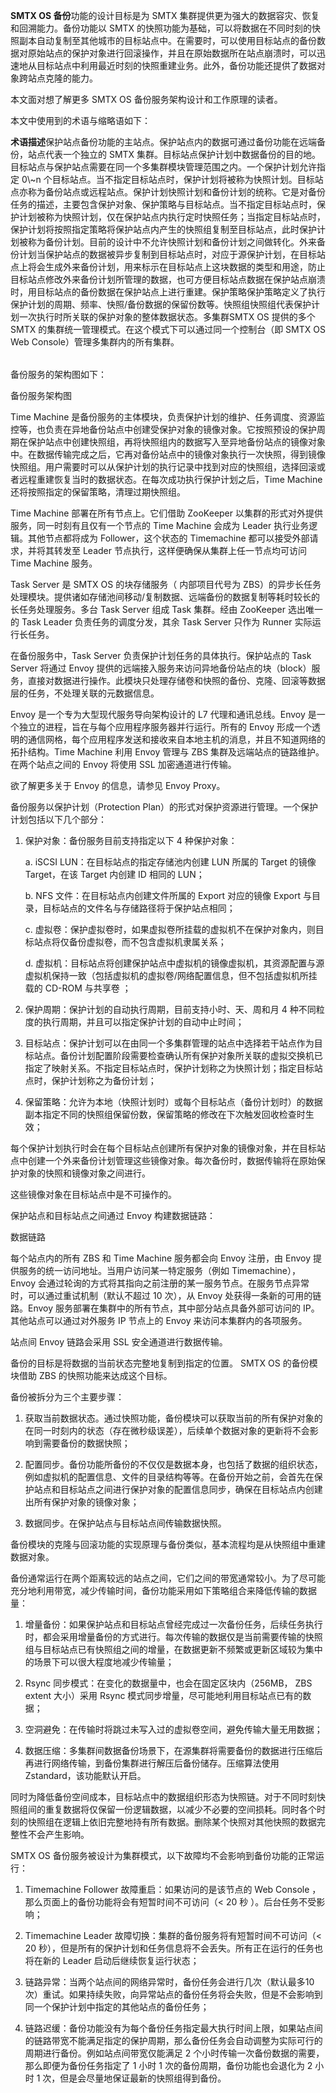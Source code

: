 <?xml version="1.0" encoding="UTF-8"?><?workdir /C:\Users\Admin\AppData\Local\Temp\temp20190704111149383?><?workdir-uri file:/C:/Users/Admin/AppData/Local/Temp/temp20190704111149383/?><?path2project ..\..\..\?><?path2project-uri ../../../?><?path2rootmap-uri ../../../?><dita xmlns:dita-ot="http://dita-ot.sourceforge.net/ns/201007/dita-ot"><topic xmlns:ditaarch="http://dita.oasis-open.org/architecture/2005/" class="- topic/topic " ditaarch:DITAArchVersion="1.2" domains="(topic hi-d) (topic ut-d) (topic indexing-d) (topic hazard-d) (topic abbrev-d) (topic pr-d) (topic sw-d) (topic ui-d)" id="概述" xtrf="file:/d:/safehaven/content/concepts/backup-service-white-paper/backup-service-wp.md" xtrc="topic:1;182:3"><title class="- topic/title " xtrf="file:/d:/safehaven/content/concepts/backup-service-white-paper/backup-service-wp.md" xtrc="title:1;182:3">概述</title><prolog class="- topic/prolog " xtrf="file:/d:/safehaven/content/concepts/backup-service-white-paper/backup-service-wp.md" xtrc="prolog:1;182:3"><data class="- topic/data " name="BookShowToc" value="false" xtrf="file:/d:/safehaven/content/concepts/backup-service-white-paper/backup-service-wp.md" xtrc="data:1;182:3"/><data class="- topic/data " name="alias" value="[/concepts/backup-service-white-paper.md]" xtrf="file:/d:/safehaven/content/concepts/backup-service-white-paper/backup-service-wp.md" xtrc="data:2;182:3"/><data class="- topic/data " name="title" value="SMTX OS 备份服务白皮书" xtrf="file:/d:/safehaven/content/concepts/backup-service-white-paper/backup-service-wp.md" xtrc="data:3;182:3"/></prolog><body class="- topic/body " xtrf="file:/d:/safehaven/content/concepts/backup-service-white-paper/backup-service-wp.md" xtrc="body:1;182:3"><p class="- topic/p " xtrf="file:/d:/safehaven/content/concepts/backup-service-white-paper/backup-service-wp.md" xtrc="p:1;182:3"><b class="+ topic/ph hi-d/b " xtrf="file:/d:/safehaven/content/concepts/backup-service-white-paper/backup-service-wp.md" xtrc="b:1;182:3">SMTX OS 备份</b>功能的设计目标是为 SMTX 集群提供更为强大的数据容灾、恢复和回溯能力。备份功能以 SMTX 的快照功能为基础，可以将数据在不同时刻的快照副本自动复制至其他城市的目标站点中。在需要时，可以使用目标站点的备份数据对原始站点的保护对象进行回滚操作，并且在原始数据所在站点崩溃时，可以迅速地从目标站点中利用最近时刻的快照重建业务。此外，备份功能还提供了数据对象跨站点克隆的能力。</p></body><topic class="- topic/topic " ditaarch:DITAArchVersion="1.2" domains="(topic hi-d) (topic ut-d) (topic indexing-d) (topic hazard-d) (topic abbrev-d) (topic pr-d) (topic sw-d) (topic ui-d)" id="目标读者" xtrf="file:/d:/safehaven/content/concepts/backup-service-white-paper/backup-service-wp.md" xtrc="topic:2;182:3"><title class="- topic/title " xtrf="file:/d:/safehaven/content/concepts/backup-service-white-paper/backup-service-wp.md" xtrc="title:2;182:3">目标读者</title><body class="- topic/body " xtrf="file:/d:/safehaven/content/concepts/backup-service-white-paper/backup-service-wp.md" xtrc="body:2;182:3"><p class="- topic/p " xtrf="file:/d:/safehaven/content/concepts/backup-service-white-paper/backup-service-wp.md" xtrc="p:2;182:3">本文面对想了解更多 SMTX OS 备份服务架构设计和工作原理的读者。</p></body></topic><topic class="- topic/topic " ditaarch:DITAArchVersion="1.2" domains="(topic hi-d) (topic ut-d) (topic indexing-d) (topic hazard-d) (topic abbrev-d) (topic pr-d) (topic sw-d) (topic ui-d)" id="术语及缩略语" xtrf="file:/d:/safehaven/content/concepts/backup-service-white-paper/backup-service-wp.md" xtrc="topic:3;182:3"><title class="- topic/title " xtrf="file:/d:/safehaven/content/concepts/backup-service-white-paper/backup-service-wp.md" xtrc="title:3;182:3">术语及缩略语</title><body class="- topic/body " xtrf="file:/d:/safehaven/content/concepts/backup-service-white-paper/backup-service-wp.md" xtrc="body:3;182:3"><p class="- topic/p " xtrf="file:/d:/safehaven/content/concepts/backup-service-white-paper/backup-service-wp.md" xtrc="p:3;182:3">本文中使用到的术语与缩略语如下：</p><table class="- topic/table " xtrf="file:/d:/safehaven/content/concepts/backup-service-white-paper/backup-service-wp.md" xtrc="table:1;182:3"><tgroup class="- topic/tgroup " cols="2" xtrf="file:/d:/safehaven/content/concepts/backup-service-white-paper/backup-service-wp.md" xtrc="tgroup:1;182:3"><colspec class="- topic/colspec " colname="col1" xtrf="file:/d:/safehaven/content/concepts/backup-service-white-paper/backup-service-wp.md" xtrc="colspec:1;182:3"/><colspec class="- topic/colspec " colname="col2" xtrf="file:/d:/safehaven/content/concepts/backup-service-white-paper/backup-service-wp.md" xtrc="colspec:2;182:3"/><thead class="- topic/thead " xtrf="file:/d:/safehaven/content/concepts/backup-service-white-paper/backup-service-wp.md" xtrc="thead:1;182:3"><row class="- topic/row " xtrf="file:/d:/safehaven/content/concepts/backup-service-white-paper/backup-service-wp.md" xtrc="row:1;182:3"><entry class="- topic/entry " align="left" xtrf="file:/d:/safehaven/content/concepts/backup-service-white-paper/backup-service-wp.md" xtrc="entry:1;182:3"><b class="+ topic/ph hi-d/b " xtrf="file:/d:/safehaven/content/concepts/backup-service-white-paper/backup-service-wp.md" xtrc="b:2;182:3">术语</b></entry><entry class="- topic/entry " align="left" xtrf="file:/d:/safehaven/content/concepts/backup-service-white-paper/backup-service-wp.md" xtrc="entry:2;182:3"><b class="+ topic/ph hi-d/b " xtrf="file:/d:/safehaven/content/concepts/backup-service-white-paper/backup-service-wp.md" xtrc="b:3;182:3">描述</b></entry></row></thead><tbody class="- topic/tbody " xtrf="file:/d:/safehaven/content/concepts/backup-service-white-paper/backup-service-wp.md" xtrc="tbody:1;182:3"><row class="- topic/row " xtrf="file:/d:/safehaven/content/concepts/backup-service-white-paper/backup-service-wp.md" xtrc="row:2;182:3"><entry class="- topic/entry " align="left" xtrf="file:/d:/safehaven/content/concepts/backup-service-white-paper/backup-service-wp.md" xtrc="entry:3;182:3">保护站点</entry><entry class="- topic/entry " align="left" xtrf="file:/d:/safehaven/content/concepts/backup-service-white-paper/backup-service-wp.md" xtrc="entry:4;182:3">备份功能的主站点。保护站点内的数据可通过备份功能在远端备份，站点代表一个独立的 SMTX 集群。</entry></row><row class="- topic/row " xtrf="file:/d:/safehaven/content/concepts/backup-service-white-paper/backup-service-wp.md" xtrc="row:3;182:3"><entry class="- topic/entry " align="left" xtrf="file:/d:/safehaven/content/concepts/backup-service-white-paper/backup-service-wp.md" xtrc="entry:5;182:3">目标站点</entry><entry class="- topic/entry " align="left" xtrf="file:/d:/safehaven/content/concepts/backup-service-white-paper/backup-service-wp.md" xtrc="entry:6;182:3">保护计划中数据备份的目的地。目标站点与保护站点需要在同一个多集群模块管理范围之内。一个保护计划允许指定 0\~n 个目标站点。当不指定目标站点时，保护计划将被称为快照计划。目标站点亦称为备份站点或远程站点。</entry></row><row class="- topic/row " xtrf="file:/d:/safehaven/content/concepts/backup-service-white-paper/backup-service-wp.md" xtrc="row:4;182:3"><entry class="- topic/entry " align="left" xtrf="file:/d:/safehaven/content/concepts/backup-service-white-paper/backup-service-wp.md" xtrc="entry:7;182:3">保护计划</entry><entry class="- topic/entry " align="left" xtrf="file:/d:/safehaven/content/concepts/backup-service-white-paper/backup-service-wp.md" xtrc="entry:8;182:3">快照计划和备份计划的统称。它是对备份任务的描述，主要包含保护对象、保护策略与目标站点。当不指定目标站点时，保护计划被称为快照计划，仅在保护站点内执行定时快照任务；当指定目标站点时，保护计划将按照指定策略将保护站点内产生的快照组复制至目标站点，此时保护计划被称为备份计划。目前的设计中不允许快照计划和备份计划之间做转化。</entry></row><row class="- topic/row " xtrf="file:/d:/safehaven/content/concepts/backup-service-white-paper/backup-service-wp.md" xtrc="row:5;182:3"><entry class="- topic/entry " align="left" xtrf="file:/d:/safehaven/content/concepts/backup-service-white-paper/backup-service-wp.md" xtrc="entry:9;182:3">外来备份计划</entry><entry class="- topic/entry " align="left" xtrf="file:/d:/safehaven/content/concepts/backup-service-white-paper/backup-service-wp.md" xtrc="entry:10;182:3">当保护站点的数据被异步复制到目标站点时，对应于源保护计划，在目标站点上将会生成外来备份计划，用来标示在目标站点上这块数据的类型和用途，防止目标站点修改外来备份计划所管理的数据，也可方便目标站点数据在保护站点崩溃时，用目标站点的备份数据在保护站点上进行重建。</entry></row><row class="- topic/row " xtrf="file:/d:/safehaven/content/concepts/backup-service-white-paper/backup-service-wp.md" xtrc="row:6;182:3"><entry class="- topic/entry " align="left" xtrf="file:/d:/safehaven/content/concepts/backup-service-white-paper/backup-service-wp.md" xtrc="entry:11;182:3">保护策略</entry><entry class="- topic/entry " align="left" xtrf="file:/d:/safehaven/content/concepts/backup-service-white-paper/backup-service-wp.md" xtrc="entry:12;182:3">保护策略定义了执行保护计划的周期、频率、快照/备份数据的保留份数等。</entry></row><row class="- topic/row " xtrf="file:/d:/safehaven/content/concepts/backup-service-white-paper/backup-service-wp.md" xtrc="row:7;182:3"><entry class="- topic/entry " align="left" xtrf="file:/d:/safehaven/content/concepts/backup-service-white-paper/backup-service-wp.md" xtrc="entry:13;182:3">快照组</entry><entry class="- topic/entry " align="left" xtrf="file:/d:/safehaven/content/concepts/backup-service-white-paper/backup-service-wp.md" xtrc="entry:14;182:3">快照组代表保护计划一次执行时所关联的保护对象的整体数据状态。</entry></row><row class="- topic/row " xtrf="file:/d:/safehaven/content/concepts/backup-service-white-paper/backup-service-wp.md" xtrc="row:8;182:3"><entry class="- topic/entry " align="left" xtrf="file:/d:/safehaven/content/concepts/backup-service-white-paper/backup-service-wp.md" xtrc="entry:15;182:3">多集群</entry><entry class="- topic/entry " align="left" xtrf="file:/d:/safehaven/content/concepts/backup-service-white-paper/backup-service-wp.md" xtrc="entry:16;182:3">SMTX OS 提供的多个 SMTX 的集群统一管理模式。在这个模式下可以通过同一个控制台（即 SMTX OS Web Console）管理多集群内的所有集群。</entry></row></tbody></tgroup></table></body></topic></topic><topic xmlns:ditaarch="http://dita.oasis-open.org/architecture/2005/" class="- topic/topic " ditaarch:DITAArchVersion="1.2" domains="(topic hi-d) (topic ut-d) (topic indexing-d) (topic hazard-d) (topic abbrev-d) (topic pr-d) (topic sw-d) (topic ui-d)" id="架构与核心组件" xtrf="file:/d:/safehaven/content/concepts/backup-service-white-paper/backup-service-wp.md" xtrc="topic:4;182:3"><title class="- topic/title " xtrf="file:/d:/safehaven/content/concepts/backup-service-white-paper/backup-service-wp.md" xtrc="title:4;182:3">架构与核心组件</title><prolog class="- topic/prolog " xtrf="file:/d:/safehaven/content/concepts/backup-service-white-paper/backup-service-wp.md" xtrc="prolog:2;182:3"><data class="- topic/data " name="BookShowToc" value="false" xtrf="file:/d:/safehaven/content/concepts/backup-service-white-paper/backup-service-wp.md" xtrc="data:4;182:3"/><data class="- topic/data " name="alias" value="[/concepts/backup-service-white-paper.md]" xtrf="file:/d:/safehaven/content/concepts/backup-service-white-paper/backup-service-wp.md" xtrc="data:5;182:3"/><data class="- topic/data " name="title" value="SMTX OS 备份服务白皮书" xtrf="file:/d:/safehaven/content/concepts/backup-service-white-paper/backup-service-wp.md" xtrc="data:6;182:3"/></prolog><body class="- topic/body " xtrf="file:/d:/safehaven/content/concepts/backup-service-white-paper/backup-service-wp.md" xtrc="body:4;182:3"><p class="- topic/p " xtrf="file:/d:/safehaven/content/concepts/backup-service-white-paper/backup-service-wp.md" xtrc="p:4;182:3">备份服务的架构图如下：</p><image class="- topic/image " href="f87caa271d496a4986947cfc7bf4bfca419fa0a5.jpg" placement="break" xtrf="file:/d:/safehaven/content/concepts/backup-service-white-paper/backup-service-wp.md" xtrc="image:1;182:3"><alt class="- topic/alt " xtrf="file:/d:/safehaven/content/concepts/backup-service-white-paper/backup-service-wp.md" xtrc="alt:1;182:3">备份服务架构图</alt></image></body><topic class="- topic/topic " ditaarch:DITAArchVersion="1.2" domains="(topic hi-d) (topic ut-d) (topic indexing-d) (topic hazard-d) (topic abbrev-d) (topic pr-d) (topic sw-d) (topic ui-d)" id="time-machine" xtrf="file:/d:/safehaven/content/concepts/backup-service-white-paper/backup-service-wp.md" xtrc="topic:5;182:3"><title class="- topic/title " xtrf="file:/d:/safehaven/content/concepts/backup-service-white-paper/backup-service-wp.md" xtrc="title:5;182:3">Time Machine</title><body class="- topic/body " xtrf="file:/d:/safehaven/content/concepts/backup-service-white-paper/backup-service-wp.md" xtrc="body:5;182:3"><p class="- topic/p " xtrf="file:/d:/safehaven/content/concepts/backup-service-white-paper/backup-service-wp.md" xtrc="p:5;182:3">Time Machine 是备份服务的主体模块，负责保护计划的维护、任务调度、资源监控等，也负责在异地备份站点中创建受保护对象的镜像对象。它按照预设的保护周期在保护站点中创建快照组，再将快照组内的数据写入至异地备份站点的镜像对象中。在数据传输完成之后，它再对备份站点中的镜像对象执行一次快照，得到镜像快照组。用户需要时可以从保护计划的执行记录中找到对应的快照组，选择回滚或者远程重建恢复当时的数据状态。在每次成功执行保护计划之后，Time Machine 还将按照指定的保留策略，清理过期快照组。</p><p class="- topic/p " xtrf="file:/d:/safehaven/content/concepts/backup-service-white-paper/backup-service-wp.md" xtrc="p:6;182:3">Time Machine 部署在所有节点上。它们借助 ZooKeeper 以集群的形式对外提供服务，同一时刻有且仅有一个节点的 Time Machine 会成为 Leader 执行业务逻辑。其他节点都将成为 Follower，这个状态的 Timemachine 都可以接受外部请求，并将其转发至 Leader 节点执行，这样便确保从集群上任一节点均可访问 Time Machine 服务。</p></body></topic><topic class="- topic/topic " ditaarch:DITAArchVersion="1.2" domains="(topic hi-d) (topic ut-d) (topic indexing-d) (topic hazard-d) (topic abbrev-d) (topic pr-d) (topic sw-d) (topic ui-d)" id="task-server" xtrf="file:/d:/safehaven/content/concepts/backup-service-white-paper/backup-service-wp.md" xtrc="topic:6;182:3"><title class="- topic/title " xtrf="file:/d:/safehaven/content/concepts/backup-service-white-paper/backup-service-wp.md" xtrc="title:6;182:3">Task Server</title><body class="- topic/body " xtrf="file:/d:/safehaven/content/concepts/backup-service-white-paper/backup-service-wp.md" xtrc="body:6;182:3"><p class="- topic/p " xtrf="file:/d:/safehaven/content/concepts/backup-service-white-paper/backup-service-wp.md" xtrc="p:7;182:3">Task Server 是 SMTX OS 的块存储服务（ 内部项目代号为 ZBS）的异步长任务处理模块。提供诸如存储池间移动/复制数据、远端备份的数据复制等耗时较长的长任务处理服务。多台 Task Server 组成 Task 集群。经由 ZooKeeper 选出唯一的 Task Leader 负责任务的调度分发，其余 Task Server 只作为 Runner 实际运行长任务。</p><p class="- topic/p " xtrf="file:/d:/safehaven/content/concepts/backup-service-white-paper/backup-service-wp.md" xtrc="p:8;182:3">在备份服务中，Task Server 负责保护计划任务的具体执行。保护站点的 Task Server 将通过 Envoy 提供的远端接入服务来访问异地备份站点的块（block）服务，直接对数据进行操作。此模块只处理存储卷和快照的备份、克隆、回滚等数据层的任务，不处理关联的元数据信息。</p></body></topic><topic class="- topic/topic " ditaarch:DITAArchVersion="1.2" domains="(topic hi-d) (topic ut-d) (topic indexing-d) (topic hazard-d) (topic abbrev-d) (topic pr-d) (topic sw-d) (topic ui-d)" id="envoy" xtrf="file:/d:/safehaven/content/concepts/backup-service-white-paper/backup-service-wp.md" xtrc="topic:7;182:3"><title class="- topic/title " xtrf="file:/d:/safehaven/content/concepts/backup-service-white-paper/backup-service-wp.md" xtrc="title:7;182:3">Envoy</title><body class="- topic/body " xtrf="file:/d:/safehaven/content/concepts/backup-service-white-paper/backup-service-wp.md" xtrc="body:7;182:3"><p class="- topic/p " xtrf="file:/d:/safehaven/content/concepts/backup-service-white-paper/backup-service-wp.md" xtrc="p:9;182:3">Envoy 是一个专为大型现代服务导向架构设计的 L7 代理和通讯总线。Envoy 是一个独立的进程，旨在与每个应用程序服务器并行运行。所有的 Envoy 形成一个透明的通信网格，每个应用程序发送和接收来自本地主机的消息，并且不知道网络的拓扑结构。Time Machine 利用 Envoy 管理与 ZBS 集群及远端站点的链路维护。在两个站点之间的 Envoy 将使用 SSL 加密通道进行传输。</p><p class="- topic/p " xtrf="file:/d:/safehaven/content/concepts/backup-service-white-paper/backup-service-wp.md" xtrc="p:10;182:3">欲了解更多关于 Envoy 的信息，请参见 <xref class="- topic/xref " href="https://www.envoyproxy.io/" format="html" scope="external" xtrf="file:/d:/safehaven/content/concepts/backup-service-white-paper/backup-service-wp.md" xtrc="xref:1;182:3">Envoy Proxy</xref>。</p></body></topic><topic class="- topic/topic " ditaarch:DITAArchVersion="1.2" domains="(topic hi-d) (topic ut-d) (topic indexing-d) (topic hazard-d) (topic abbrev-d) (topic pr-d) (topic sw-d) (topic ui-d)" id="保护计划" xtrf="file:/d:/safehaven/content/concepts/backup-service-white-paper/backup-service-wp.md" xtrc="topic:8;182:3"><title class="- topic/title " xtrf="file:/d:/safehaven/content/concepts/backup-service-white-paper/backup-service-wp.md" xtrc="title:8;182:3">保护计划</title><body class="- topic/body " xtrf="file:/d:/safehaven/content/concepts/backup-service-white-paper/backup-service-wp.md" xtrc="body:8;182:3"><p class="- topic/p " xtrf="file:/d:/safehaven/content/concepts/backup-service-white-paper/backup-service-wp.md" xtrc="p:11;182:3">备份服务以保护计划（Protection Plan）的形式对保护资源进行管理。一个保护计划包括以下几个部分：</p><ol class="- topic/ol " xtrf="file:/d:/safehaven/content/concepts/backup-service-white-paper/backup-service-wp.md" xtrc="ol:1;182:3"><li class="- topic/li " xtrf="file:/d:/safehaven/content/concepts/backup-service-white-paper/backup-service-wp.md" xtrc="li:1;182:3"><p class="- topic/p " xtrf="file:/d:/safehaven/content/concepts/backup-service-white-paper/backup-service-wp.md" xtrc="p:12;182:3">保护对象：备份服务目前支持指定以下 4 种保护对象：</p><p class="- topic/p " xtrf="file:/d:/safehaven/content/concepts/backup-service-white-paper/backup-service-wp.md" xtrc="p:13;182:3">a.  iSCSI LUN：在目标站点的指定存储池内创建 LUN 所属的 Target 的镜像 Target，在该 Target 内创建 ID 相同的 LUN；</p><p class="- topic/p " xtrf="file:/d:/safehaven/content/concepts/backup-service-white-paper/backup-service-wp.md" xtrc="p:14;182:3">b.  NFS 文件：在目标站点内创建文件所属的 Export 对应的镜像 Export 与目录，目标站点的文件名与存储路径将于保护站点相同；</p><p class="- topic/p " xtrf="file:/d:/safehaven/content/concepts/backup-service-white-paper/backup-service-wp.md" xtrc="p:15;182:3">c.  虚拟卷：保护虚拟卷时，如果虚拟卷所挂载的虚拟机不在保护对象内，则目标站点将仅备份虚拟卷，而不包含虚拟机隶属关系；</p><p class="- topic/p " xtrf="file:/d:/safehaven/content/concepts/backup-service-white-paper/backup-service-wp.md" xtrc="p:16;182:3">d.  虚拟机：目标站点将创建保护站点中虚拟机的镜像虚拟机，其资源配置与源虚拟机保持一致（包括虚拟机的虚拟卷/网络配置信息，但不包括虚拟机所挂载的 CD-ROM 与共享卷 ；</p></li><li class="- topic/li " xtrf="file:/d:/safehaven/content/concepts/backup-service-white-paper/backup-service-wp.md" xtrc="li:2;182:3"><p class="- topic/p " xtrf="file:/d:/safehaven/content/concepts/backup-service-white-paper/backup-service-wp.md" xtrc="p:17;182:3">保护周期：保护计划的自动执行周期，目前支持小时、天、周和月 4 种不同粒度的执行周期，并且可以指定保护计划的自动中止时间；</p></li><li class="- topic/li " xtrf="file:/d:/safehaven/content/concepts/backup-service-white-paper/backup-service-wp.md" xtrc="li:3;182:3"><p class="- topic/p " xtrf="file:/d:/safehaven/content/concepts/backup-service-white-paper/backup-service-wp.md" xtrc="p:18;182:3">目标站点：保护计划可以在由同一个多集群管理的站点中选择若干站点作为目标站点。备份计划配置阶段需要检查确认所有保护对象所关联的虚拟交换机已指定了映射关系。不指定目标站点时，保护计划称之为快照计划；指定目标站点时，保护计划称之为备份计划；</p></li><li class="- topic/li " xtrf="file:/d:/safehaven/content/concepts/backup-service-white-paper/backup-service-wp.md" xtrc="li:4;182:3"><p class="- topic/p " xtrf="file:/d:/safehaven/content/concepts/backup-service-white-paper/backup-service-wp.md" xtrc="p:19;182:3">保留策略：允许为本地（快照计划时）或每个目标站点（备份计划时）的数据副本指定不同的快照组保留份数，保留策略的修改在下次触发回收检查时生效；</p></li></ol><p class="- topic/p " xtrf="file:/d:/safehaven/content/concepts/backup-service-white-paper/backup-service-wp.md" xtrc="p:20;182:3">每个保护计划执行时会在每个目标站点创建所有保护对象的镜像对象，并在目标站点中创建一个外来备份计划管理这些镜像对象。每次备份时，数据传输将在原始保护对象的快照和镜像对象之间进行。</p><p class="- topic/p " xtrf="file:/d:/safehaven/content/concepts/backup-service-white-paper/backup-service-wp.md" xtrc="p:21;182:3">这些镜像对象在目标站点中是不可操作的。</p></body></topic></topic><topic xmlns:ditaarch="http://dita.oasis-open.org/architecture/2005/" class="- topic/topic " ditaarch:DITAArchVersion="1.2" domains="(topic hi-d) (topic ut-d) (topic indexing-d) (topic hazard-d) (topic abbrev-d) (topic pr-d) (topic sw-d) (topic ui-d)" id="数据链路" xtrf="file:/d:/safehaven/content/concepts/backup-service-white-paper/backup-service-wp.md" xtrc="topic:9;182:3"><title class="- topic/title " xtrf="file:/d:/safehaven/content/concepts/backup-service-white-paper/backup-service-wp.md" xtrc="title:9;182:3">数据链路</title><prolog class="- topic/prolog " xtrf="file:/d:/safehaven/content/concepts/backup-service-white-paper/backup-service-wp.md" xtrc="prolog:3;182:3"><data class="- topic/data " name="BookShowToc" value="false" xtrf="file:/d:/safehaven/content/concepts/backup-service-white-paper/backup-service-wp.md" xtrc="data:7;182:3"/><data class="- topic/data " name="alias" value="[/concepts/backup-service-white-paper.md]" xtrf="file:/d:/safehaven/content/concepts/backup-service-white-paper/backup-service-wp.md" xtrc="data:8;182:3"/><data class="- topic/data " name="title" value="SMTX OS 备份服务白皮书" xtrf="file:/d:/safehaven/content/concepts/backup-service-white-paper/backup-service-wp.md" xtrc="data:9;182:3"/></prolog><body class="- topic/body " xtrf="file:/d:/safehaven/content/concepts/backup-service-white-paper/backup-service-wp.md" xtrc="body:9;182:3"><p class="- topic/p " xtrf="file:/d:/safehaven/content/concepts/backup-service-white-paper/backup-service-wp.md" xtrc="p:22;182:3">保护站点和目标站点之间通过 Envoy 构建数据链路：</p><image class="- topic/image " href="552774eacc09e0220eb9a75f63809b2924482bd0.png" placement="break" xtrf="file:/d:/safehaven/content/concepts/backup-service-white-paper/backup-service-wp.md" xtrc="image:2;182:3"><alt class="- topic/alt " xtrf="file:/d:/safehaven/content/concepts/backup-service-white-paper/backup-service-wp.md" xtrc="alt:2;182:3">数据链路</alt></image><p class="- topic/p " xtrf="file:/d:/safehaven/content/concepts/backup-service-white-paper/backup-service-wp.md" xtrc="p:23;182:3">每个站点内的所有 ZBS 和 Time Machine 服务都会向 Envoy 注册，由 Envoy 提供服务的统一访问地址。当用户访问某一特定服务（例如 Timemachine），Envoy 会通过轮询的方式将其指向之前注册的某一服务节点。在服务节点异常时，可以通过重试机制（默认不超过 10 次），从 Envoy 处获得一条新的可用的链路。Envoy 服务部署在集群中的所有节点，其中部分站点具备外部可访问的 IP。其他站点可以通过对外服务 IP 节点上的 Envoy 来访问本集群内的各项服务。</p><p class="- topic/p " xtrf="file:/d:/safehaven/content/concepts/backup-service-white-paper/backup-service-wp.md" xtrc="p:24;182:3">站点间 Envoy 链路会采用 SSL 安全通道进行数据传输。</p></body></topic><topic xmlns:ditaarch="http://dita.oasis-open.org/architecture/2005/" class="- topic/topic " ditaarch:DITAArchVersion="1.2" domains="(topic hi-d) (topic ut-d) (topic indexing-d) (topic hazard-d) (topic abbrev-d) (topic pr-d) (topic sw-d) (topic ui-d)" id="工作原理" xtrf="file:/d:/safehaven/content/concepts/backup-service-white-paper/backup-service-wp.md" xtrc="topic:10;182:3"><title class="- topic/title " xtrf="file:/d:/safehaven/content/concepts/backup-service-white-paper/backup-service-wp.md" xtrc="title:10;182:3">工作原理</title><prolog class="- topic/prolog " xtrf="file:/d:/safehaven/content/concepts/backup-service-white-paper/backup-service-wp.md" xtrc="prolog:4;182:3"><data class="- topic/data " name="BookShowToc" value="false" xtrf="file:/d:/safehaven/content/concepts/backup-service-white-paper/backup-service-wp.md" xtrc="data:10;182:3"/><data class="- topic/data " name="alias" value="[/concepts/backup-service-white-paper.md]" xtrf="file:/d:/safehaven/content/concepts/backup-service-white-paper/backup-service-wp.md" xtrc="data:11;182:3"/><data class="- topic/data " name="title" value="SMTX OS 备份服务白皮书" xtrf="file:/d:/safehaven/content/concepts/backup-service-white-paper/backup-service-wp.md" xtrc="data:12;182:3"/></prolog><body class="- topic/body " xtrf="file:/d:/safehaven/content/concepts/backup-service-white-paper/backup-service-wp.md" xtrc="body:10;182:3"/><topic class="- topic/topic " ditaarch:DITAArchVersion="1.2" domains="(topic hi-d) (topic ut-d) (topic indexing-d) (topic hazard-d) (topic abbrev-d) (topic pr-d) (topic sw-d) (topic ui-d)" id="基本原理" xtrf="file:/d:/safehaven/content/concepts/backup-service-white-paper/backup-service-wp.md" xtrc="topic:11;182:3"><title class="- topic/title " xtrf="file:/d:/safehaven/content/concepts/backup-service-white-paper/backup-service-wp.md" xtrc="title:11;182:3">基本原理</title><body class="- topic/body " xtrf="file:/d:/safehaven/content/concepts/backup-service-white-paper/backup-service-wp.md" xtrc="body:11;182:3"><p class="- topic/p " xtrf="file:/d:/safehaven/content/concepts/backup-service-white-paper/backup-service-wp.md" xtrc="p:25;182:3">备份的目标是将数据的当前状态完整地复制到指定的位置。 SMTX OS 的备份模块借助 ZBS 的快照功能来达成这个目标。</p><p class="- topic/p " xtrf="file:/d:/safehaven/content/concepts/backup-service-white-paper/backup-service-wp.md" xtrc="p:26;182:3">备份被拆分为三个主要步骤：</p><ol class="- topic/ol " xtrf="file:/d:/safehaven/content/concepts/backup-service-white-paper/backup-service-wp.md" xtrc="ol:2;182:3"><li class="- topic/li " xtrf="file:/d:/safehaven/content/concepts/backup-service-white-paper/backup-service-wp.md" xtrc="li:5;182:3"><p class="- topic/p " xtrf="file:/d:/safehaven/content/concepts/backup-service-white-paper/backup-service-wp.md" xtrc="p:27;182:3">获取当前数据状态。通过快照功能，备份模块可以获取当前的所有保护对象的在同一时刻内的状态（存在微秒级误差），后续单个数据对象的更新将不会影响到需要备份的数据快照；</p></li><li class="- topic/li " xtrf="file:/d:/safehaven/content/concepts/backup-service-white-paper/backup-service-wp.md" xtrc="li:6;182:3"><p class="- topic/p " xtrf="file:/d:/safehaven/content/concepts/backup-service-white-paper/backup-service-wp.md" xtrc="p:28;182:3">配置同步。备份功能所备份的不仅仅是数据本身，也包括了数据的组织状态，例如虚拟机的配置信息、文件的目录结构等等。在备份开始之前，会首先在保护站点和目标站点之间进行保护对象的配置信息同步，确保在目标站点内创建出所有保护对象的镜像对象；</p></li><li class="- topic/li " xtrf="file:/d:/safehaven/content/concepts/backup-service-white-paper/backup-service-wp.md" xtrc="li:7;182:3"><p class="- topic/p " xtrf="file:/d:/safehaven/content/concepts/backup-service-white-paper/backup-service-wp.md" xtrc="p:29;182:3">数据同步。在保护站点与目标站点间传输数据快照。</p></li></ol><p class="- topic/p " xtrf="file:/d:/safehaven/content/concepts/backup-service-white-paper/backup-service-wp.md" xtrc="p:30;182:3">备份模块的克隆与回滚功能的实现原理与备份类似，基本流程均是从快照组中重建数据对象。</p></body></topic><topic class="- topic/topic " ditaarch:DITAArchVersion="1.2" domains="(topic hi-d) (topic ut-d) (topic indexing-d) (topic hazard-d) (topic abbrev-d) (topic pr-d) (topic sw-d) (topic ui-d)" id="传输速率与空间优化" xtrf="file:/d:/safehaven/content/concepts/backup-service-white-paper/backup-service-wp.md" xtrc="topic:12;182:3"><title class="- topic/title " xtrf="file:/d:/safehaven/content/concepts/backup-service-white-paper/backup-service-wp.md" xtrc="title:12;182:3">传输速率与空间优化</title><body class="- topic/body " xtrf="file:/d:/safehaven/content/concepts/backup-service-white-paper/backup-service-wp.md" xtrc="body:12;182:3"><p class="- topic/p " xtrf="file:/d:/safehaven/content/concepts/backup-service-white-paper/backup-service-wp.md" xtrc="p:31;182:3">备份通常运行在两个距离较远的站点之间，它们之间的带宽通常较小。为了尽可能充分地利用带宽，减少传输时间，备份功能采用如下策略组合来降低传输的数据量：</p><ol class="- topic/ol " xtrf="file:/d:/safehaven/content/concepts/backup-service-white-paper/backup-service-wp.md" xtrc="ol:3;182:3"><li class="- topic/li " xtrf="file:/d:/safehaven/content/concepts/backup-service-white-paper/backup-service-wp.md" xtrc="li:8;182:3"><p class="- topic/p " xtrf="file:/d:/safehaven/content/concepts/backup-service-white-paper/backup-service-wp.md" xtrc="p:32;182:3">增量备份：如果保护站点和目标站点曾经完成过一次备份任务，后续任务执行时，都会采用增量备份的方式进行。每次传输的数据仅是当前需要传输的快照组与目标站点已有快照组之间的增量，在数据更新不频繁或更新区域较为集中的场景下可以很大程度地减少传输量；</p></li><li class="- topic/li " xtrf="file:/d:/safehaven/content/concepts/backup-service-white-paper/backup-service-wp.md" xtrc="li:9;182:3"><p class="- topic/p " xtrf="file:/d:/safehaven/content/concepts/backup-service-white-paper/backup-service-wp.md" xtrc="p:33;182:3">Rsync 同步模式：在变化的数据量中，也会在固定区块内（256MB， ZBS extent 大小）采用 Rsync 模式同步增量，尽可能地利用目标站点已有的数据；</p></li><li class="- topic/li " xtrf="file:/d:/safehaven/content/concepts/backup-service-white-paper/backup-service-wp.md" xtrc="li:10;182:3"><p class="- topic/p " xtrf="file:/d:/safehaven/content/concepts/backup-service-white-paper/backup-service-wp.md" xtrc="p:34;182:3">空洞避免：在传输时将跳过未写入过的虚拟卷空间，避免传输大量无用数据；</p></li><li class="- topic/li " xtrf="file:/d:/safehaven/content/concepts/backup-service-white-paper/backup-service-wp.md" xtrc="li:11;182:3"><p class="- topic/p " xtrf="file:/d:/safehaven/content/concepts/backup-service-white-paper/backup-service-wp.md" xtrc="p:35;182:3">数据压缩：多集群间数据备份场景下，在源集群将需要备份的数据进行压缩后再进行网络传输，到备份集群进行解压后备份储存。压缩算法使用 Zstandard，该功能默认开启。</p></li></ol><p class="- topic/p " xtrf="file:/d:/safehaven/content/concepts/backup-service-white-paper/backup-service-wp.md" xtrc="p:36;182:3">同时为降低备份空间成本，目标站点中的数据组织形态为快照链。对于不同时刻快照组间的重复数据将仅保留一份逻辑数据，以减少不必要的空间损耗。同时各个时刻的快照组在逻辑上依旧完整地持有所有数据。删除某个快照对其他快照的数据完整性不会产生影响。</p></body></topic></topic><topic xmlns:ditaarch="http://dita.oasis-open.org/architecture/2005/" class="- topic/topic " ditaarch:DITAArchVersion="1.2" domains="(topic hi-d) (topic ut-d) (topic indexing-d) (topic hazard-d) (topic abbrev-d) (topic pr-d) (topic sw-d) (topic ui-d)" id="高可靠与高可用" xtrf="file:/d:/safehaven/content/concepts/backup-service-white-paper/backup-service-wp.md" xtrc="topic:13;182:3"><title class="- topic/title " xtrf="file:/d:/safehaven/content/concepts/backup-service-white-paper/backup-service-wp.md" xtrc="title:13;182:3">高可靠与高可用</title><prolog class="- topic/prolog " xtrf="file:/d:/safehaven/content/concepts/backup-service-white-paper/backup-service-wp.md" xtrc="prolog:5;182:3"><data class="- topic/data " name="BookShowToc" value="false" xtrf="file:/d:/safehaven/content/concepts/backup-service-white-paper/backup-service-wp.md" xtrc="data:13;182:3"/><data class="- topic/data " name="alias" value="[/concepts/backup-service-white-paper.md]" xtrf="file:/d:/safehaven/content/concepts/backup-service-white-paper/backup-service-wp.md" xtrc="data:14;182:3"/><data class="- topic/data " name="title" value="SMTX OS 备份服务白皮书" xtrf="file:/d:/safehaven/content/concepts/backup-service-white-paper/backup-service-wp.md" xtrc="data:15;182:3"/></prolog><body class="- topic/body " xtrf="file:/d:/safehaven/content/concepts/backup-service-white-paper/backup-service-wp.md" xtrc="body:13;182:3"><p class="- topic/p " xtrf="file:/d:/safehaven/content/concepts/backup-service-white-paper/backup-service-wp.md" xtrc="p:37;182:3">SMTX OS 备份服务被设计为集群模式，以下故障均不会影响到备份功能的正常运行：</p><ol class="- topic/ol " xtrf="file:/d:/safehaven/content/concepts/backup-service-white-paper/backup-service-wp.md" xtrc="ol:4;182:3"><li class="- topic/li " xtrf="file:/d:/safehaven/content/concepts/backup-service-white-paper/backup-service-wp.md" xtrc="li:12;182:3"><p class="- topic/p " xtrf="file:/d:/safehaven/content/concepts/backup-service-white-paper/backup-service-wp.md" xtrc="p:38;182:3">Timemachine Follower 故障重启：如果访问的是该节点的 Web Console ，那么页面上的备份功能将会有短暂时间不可访问（&lt; 20 秒 ）。后台任务不受影响；</p></li><li class="- topic/li " xtrf="file:/d:/safehaven/content/concepts/backup-service-white-paper/backup-service-wp.md" xtrc="li:13;182:3"><p class="- topic/p " xtrf="file:/d:/safehaven/content/concepts/backup-service-white-paper/backup-service-wp.md" xtrc="p:39;182:3">Timemachine Leader 故障切换：集群的备份服务将有短暂时间不可访问（&lt; 20 秒），但是所有的保护计划和任务信息将不会丢失。所有正在运行的任务也将在新的 Leader 启动后继续恢复运行状态；</p></li><li class="- topic/li " xtrf="file:/d:/safehaven/content/concepts/backup-service-white-paper/backup-service-wp.md" xtrc="li:14;182:3"><p class="- topic/p " xtrf="file:/d:/safehaven/content/concepts/backup-service-white-paper/backup-service-wp.md" xtrc="p:40;182:3">链路异常：当两个站点间的网络异常时，备份任务会进行几次（默认最多10 次）重试。如果持续失败，向异常站点的备份任务将会失败，但是不会影响到同一个保护计划中指定的其他站点的备份任务；</p></li><li class="- topic/li " xtrf="file:/d:/safehaven/content/concepts/backup-service-white-paper/backup-service-wp.md" xtrc="li:15;182:3"><p class="- topic/p " xtrf="file:/d:/safehaven/content/concepts/backup-service-white-paper/backup-service-wp.md" xtrc="p:41;182:3">链路迟缓：备份功能没有为每个备份任务指定最大执行时间上限，如果站点间的链路带宽不能满足指定的保护周期，那么备份任务会自动调整为实际可行的周期进行备份。例如站点间带宽仅能满足 2 个小时传输一次备份数据的需要，那么即便为备份任务指定了 1 小时 1 次的备份周期，备份功能也会退化为 2 小时 1 次，但是会尽量地保证最新的快照组得到备份。</p></li></ol></body></topic></dita>